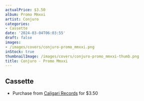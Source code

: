 ```yaml
---
actualPrice: $3.50
album: Promo Mmxxi
artist: Conjuro
categories:
- Cassette
date: '2024-03-04T06:03:55'
draft: false
images:
- /images/covers/conjuro-promo_mmxxi.png
inStock: true
thumbnailImage: /images/covers/conjuro-promo_mmxxi-thumb.png
title: Conjuro - Promo Mmxxi
---
```


## Cassette
* Purchase from [Caligari Records](https://caligarirecords.storenvy.com/products/36216643-conjuro-promo-mmxxi) for $3.50
